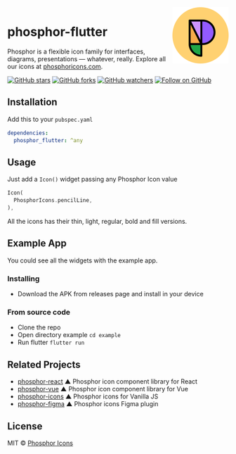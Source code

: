<img src="/meta/phosphor-mark-tight-yellow.png" width="128" align="right" />

# phosphor-flutter

Phosphor is a flexible icon family for interfaces, diagrams, presentations — whatever, really. Explore all our icons at [phosphoricons.com](https://phosphoricons.com).

[![GitHub stars](https://img.shields.io/github/stars/phosphor-icons/phosphor-flutter?style=flat-square&label=Star)](https://github.com/phosphor-icons/phosphor-flutter)
[![GitHub forks](https://img.shields.io/github/forks/phosphor-icons/phosphor-flutter?style=flat-square&label=Fork)](https://github.com/phosphor-icons/phosphor-flutter/fork)
[![GitHub watchers](https://img.shields.io/github/watchers/phosphor-icons/phosphor-flutter?style=flat-square&label=Watch)](https://github.com/phosphor-icons/phosphor-flutter)
[![Follow on GitHub](https://img.shields.io/github/followers/rektdeckard?style=flat-square&label=Follow)](https://github.com/rektdeckard)

## Installation

Add this to your `pubspec.yaml`

```yaml
dependencies:
  phosphor_flutter: ^any
```

## Usage

Just add a `Icon()` widget passing any Phosphor Icon value

```dart
Icon(
  PhosphorIcons.pencilLine,
),
```

All the icons has their thin, light, regular, bold and fill versions.

## Example App

You could see all the widgets with the example app.

### Installing

- Download the APK from releases page and install in your device

### From source code

- Clone the repo
- Open directory example `cd example`
- Run flutter `flutter run`

## Related Projects

- [phosphor-react](https://github.com/phosphor-icons/phosphor-react) ▲ Phosphor icon component library for React
- [phosphor-vue](https://github.com/phosphor-icons/phosphor-vue) ▲ Phosphor icon component library for Vue
- [phosphor-icons](https://github.com/phosphor-icons/phosphor-icons) ▲ Phosphor icons for Vanilla JS
- [phosphor-figma](https://github.com/phosphor-icons/phosphor-figma) ▲ Phosphor icons Figma plugin

## License

MIT © [Phosphor Icons](https://github.com/phosphor-icons)

